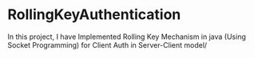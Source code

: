 # RollingKeyAuthentication
In this project, I have Implemented Rolling Key Mechanism in java (Using Socket Programming) for Client Auth in Server-Client model/
